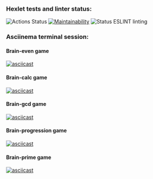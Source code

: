### Hexlet tests and linter status:
![Actions Status](https://github.com/korolmaria/frontend-project-lvl1/workflows/hexlet-check/badge.svg)
[![Maintainability](https://api.codeclimate.com/v1/badges/a99a88d28ad37a79dbf6/maintainability)](https://codeclimate.com/github/korolmaria/frontend-project-lvl1/maintainability) ![Status ESLINT linting](https://github.com/korolmaria/frontend-project-lvl1/workflows/EslintStatus/badge.svg)

### Asciinema terminal session:
#### Brain-even game
[![asciicast](https://asciinema.org/a/2GFdyCY4eFCV5LmEaXE5EOZQT.svg)](https://asciinema.org/a/2GFdyCY4eFCV5LmEaXE5EOZQT)
#### Brain-calc game
[![asciicast](https://asciinema.org/a/dsMNLbi22XD4JZIbK4mUuUZwr.svg)](https://asciinema.org/a/dsMNLbi22XD4JZIbK4mUuUZwr)
#### Brain-gcd game
[![asciicast](https://asciinema.org/a/SgpkvFzvujXvvUYbmkUf0u1bm.svg)](https://asciinema.org/a/SgpkvFzvujXvvUYbmkUf0u1bm)
#### Brain-progression game
[![asciicast](https://asciinema.org/a/NRysRNjDetLXF84NLo6IejnDP.svg)](https://asciinema.org/a/NRysRNjDetLXF84NLo6IejnDP)
#### Brain-prime game
[![asciicast](https://asciinema.org/a/X5MzIKqfpc9FaeYOQit6KVuih.svg)](https://asciinema.org/a/X5MzIKqfpc9FaeYOQit6KVuih)
